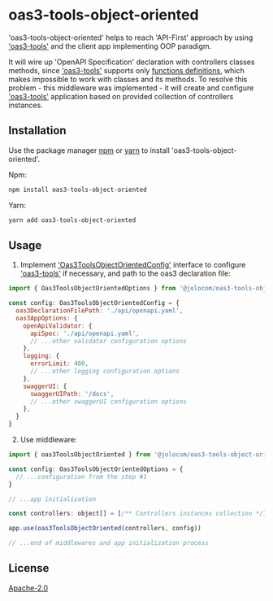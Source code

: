 # oas3-tools-object-oriented

'oas3-tools-object-oriented' helps to reach 'API-First' approach by using ['oas3-tools'][1]
and the client app implementing OOP paradigm.

It will wire up 'OpenAPI Specification' declaration with controllers classes methods, since ['oas3-tools'][1]
supports only [functions definitions][2], which makes impossible to work with classes and its methods.
To resolve this problem - this middleware was implemented - it will create and configure ['oas3-tools'][1] application
based on provided collection of controllers instances.

## Installation

Use the package manager [npm](https://www.npmjs.com/) or [yarn](https://yarnpkg.com/)
to install 'oas3-tools-object-oriented'.

Npm:
```bash
npm install oas3-tools-object-oriented
```

Yarn:
```bash
yarn add oas3-tools-object-oriented
```

## Usage

1. Implement ['Oas3ToolsObjectOrientedConfig'][3] interface to configure ['oas3-tools'][1] if necessary,
and path to the oas3 declaration file:

```javascript
import { Oas3ToolsObjectOrientedOptions } from '@jolocom/oas3-tools-object-oriented'

const config: Oas3ToolsObjectOrientedConfig = {
  oas3DeclarationFilePath: './api/openapi.yaml',
  oas3AppOptions: {
    openApiValidator: {
      apiSpec: './api/openapi.yaml',
      // ...other validator configuration options
    },
    logging: {
      errorLimit: 400,
      // ...other logging configuration options
    },
    swaggerUI: {
      swaggerUIPath: '/docs',
      // ...other swaggerUI configuration options
    },
  }
}
```

2. Use middleware: 

```javascript
import { oas3ToolsObjectOriented } from '@jolocom/oas3-tools-object-oriented'

const config: Oas3ToolsObjectOrientedOptions = {
  // ...configuration from the step #1
}

// ...app initialization

const controllers: object[] = [/** Controllers instances collection */]

app.use(oas3ToolsObjectOriented(controllers, config))

// ...end of middlewares and app initialization process
```

## License
[Apache-2.0][4]

[1]: https://github.com/bug-hunters/oas3-tools
[2]: https://github.com/apigee-127/swagger-tools/blob/master/docs/Middleware.md#swaggerrouteroptions
[3]: https://github.com/jolocom/oas3-tools-object-oriented/blob/main/src/interfaces.ts#L9-L13
[4]: https://www.apache.org/licenses/LICENSE-2.0.txt
